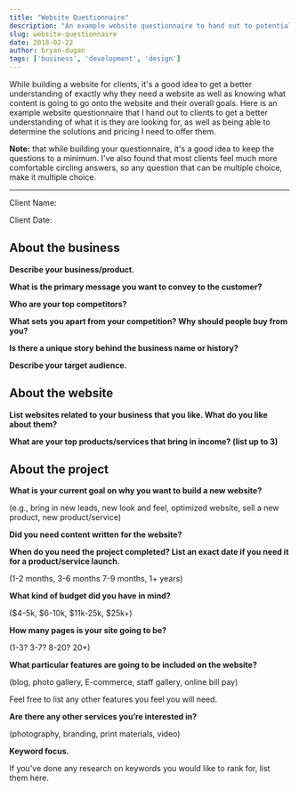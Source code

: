 ```yaml
---
title: "Website Questionnaire"
description: "An example website questionnaire to hand out to potential clients."
slug: website-questionnaire
date: 2018-02-22
author: bryan-dugan
tags: ['business', 'development', 'design']
---
```


While building a website for clients, it's a good idea to get a better understanding of exactly why they need a website as well as knowing what content is going to go onto the website and their overall goals. Here is an example website questionnaire that I hand out to clients to get a better understanding of what it is they are looking for, as well as being able to determine the solutions and pricing I need to offer them.

**Note:** that while building your questionnaire, it's a good idea to keep the questions to a minimum. I've also found that most clients feel much more comfortable circling answers, so any question that can be multiple choice, make it multiple choice.

---

Client Name:

Client Date:

## About the business

**Describe your business/product.**

**What is the primary message you want to convey to the customer?**

**Who are your top competitors?**

**What sets you apart from your competition? Why should people buy from you?**

**Is there a unique story behind the business name or history?**

**Describe your target audience.**

## About the website

**List websites related to your business that you like. What do you like about them?**

**What are your top products/services that bring in income? (list up to 3)**

## About the project

**What is your current goal on why you want to build a new website?**

(e.g., bring in new leads, new look and feel, optimized website, sell a new product, new product/service)

**Did you need content written for the website?**

**When do you need the project completed? List an exact date if you need it for a product/service launch.** 

(1-2 months, 3-6 months 7-9 months, 1+ years)

**What kind of budget did you have in mind?**

($4-5k, $6-10k, $11k-25k, $25k+)

**How many pages is your site going to be?**

(1-3? 3-7? 8-20? 20+)

**What particular features are going to be included on the website?**

(blog, photo gallery, E-commerce, staff gallery, online bill pay)

Feel free to list any other features you feel you will need.

**Are there any other services you’re interested in?** 

(photography, branding, print materials, video)

**Keyword focus.**

If you've done any research on keywords you would like to rank for, list them here.

